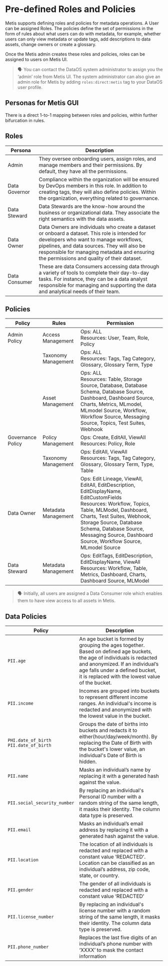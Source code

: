# Pre-defined Roles and Policies

Metis supports defining roles and policies for metadata operations. A User can be assigned Roles. The policies define the set of permissions in the form of rules about what users can do with metadata, for example, whether users can only view metadata or update tags, add descriptions to data assets, change owners or create a glossary.

Once the Metis admin creates these roles and policies, roles can be assigned to users on Metis UI.

> 🗣 You can contact the DataOS system administrator to assign you the ‘admin’ role from Metis UI. The system administrator can also give an admin role for Metis by adding `roles:direct:metis` tag to your DataOS user profile.

## Personas for Metis GUI

There is a direct 1-to-1 mapping between roles and policies, within further bifurcation in rules.

## Roles

| Persona | Description |
| --- | --- |
| Admin | They oversee onboarding users, assign roles, and manage members and their permissions. By default, they have all the permissions. |
| Data Governor | Compliance within the organization will be ensured by DevOps members in this role. In addition to creating tags, they will also define policies. Within the organization, everything related to governance. |
| Data Steward | Data Stewards are the know-how around the business or organizational data. They associate the right semantics with the data assets. |
| Data Owner | Data Owners are individuals who create a dataset or onboard a dataset. This role is intended for developers who want to manage workflows, pipelines, and data sources. They will also be responsible for managing metadata and ensuring the permissions and quality of their dataset.  |
| Data Consumer | These are data Consumers accessing data through a variety of tools to complete their day-to-day tasks. For instance, they can be a data analyst responsible for managing and supporting the data and analytical needs of their team.  |

## Policies

| Policy | Rules | Permission |
| --- | --- | --- |
| Admin Policy | Access Management | Ops: ALL <br> Resources: User, Team, Role, Policy |
|  | Taxonomy  Management | Ops: ALL <br> Resources: Tags, Tag Category, Glossary, Glossary Term, Type |
|  | Asset Management | Ops: ALL <br> Resources: Table, Storage Source, Database, Database Schema, Database Source, Dashboard, Dashboard Source, Charts, Metrics, MLmodel, MLmodel Source, Workflow, Workflow Source, Messaging Source, Topics, Test Suites, Webhook |
| Governance Policy | Policy Management | Ops: Create, EditAll, ViewAll <br> Resources: Policy, Role |
|  | Taxonomy Management | Ops: EditAll, ViewAll <br> Resources: Tags, Tag Category, Glossary, Glossary Term, Type, Table |
| Data Owner | Metadata Management | Ops: Edit Lineage, ViewAll, EditAll, EditDescription, EditDisplayName, EditCustomFields <br> Resources: Workflow, Topics, Table, MLModel, Dashboard, Charts, Test Suites, Webhook, Storage Source, Database Schema, Database Source, Messaging Source, Dashboard Source, Workflow Source, MLmodel Source |
| Data Steward | Metadata Management | Ops: EditTags, EditDescription, EditDisplayName, ViewAll <br> Resources: Workflow, Table, Metrics, Dashboard, Charts, Dashboard Source, MLModel |

> 🗣  Initially, all users are assigned a Data Consumer role which enables them to have view access to all assets in Metis.

## Data Policies

| Policy | Description |
| --- | --- |
| `PII.age` | An age bucket is formed by grouping the ages together. Based on defined age buckets, the age of individuals is redacted and anonymized. If an individual’s age falls under a defined bucket, it is replaced with the lowest value of the bucket.  |
| `PII.income` | Incomes are grouped into buckets to represent different income ranges. An individual's income is redacted and anonymized with the lowest value in the bucket. |
| `PHI.date_of_birth` <br> `PII.date_of_birth` | Groups the date of births into buckets and redacts it to either(hour/day/week/month). By replacing the Date of Birth with the bucket's lower value, an individual's Date of Birth is hidden. |
| `PII.name` | Masks an individual’s name by replacing it with a generated hash against the value. |
| `PII.social_security_number` | By replacing an individual's Personal ID number with a random string of the same length, it masks their identity. The column data type is preserved. |
| `PII.email` | Masks an individual’s email address by replacing it with a generated hash against the value. |
| `PII.location` | The location of all individuals is redacted and replaced with a constant value ‘REDACTED’. Location can be classified as an individual’s address, zip code, state, or country. |
| `PII.gender` | The gender of all individuals is redacted and replaced with a constant value ‘REDACTED’ |
| `PII.license_number` | By replacing an individual's license number with a random string of the same length, it masks their identity. The column data type is preserved. |
| `PII.phone_number` | Replaces the last five digits of an individual’s phone number with ‘XXXX’ to mask the contact information |